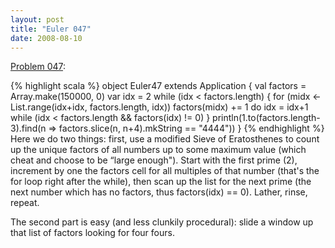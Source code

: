 ```yaml
---
layout: post
title: "Euler 047"
date: 2008-08-10
---
```


[Problem 047]\:

{% highlight scala %}
object Euler47 extends Application {
  val factors = Array.make(150000, 0)
  var idx = 2
  while (idx < factors.length) {
    for (midx <- List.range(idx+idx, factors.length, idx)) factors(midx) += 1
    do idx = idx+1
    while (idx < factors.length && factors(idx) != 0)
  }
  println(1.to(factors.length-3).find(n => factors.slice(n, n+4).mkString == "4444"))
}
{% endhighlight %}
Here we do two things: first, use a modified Sieve of Eratosthenes to count up the unique factors of all numbers up to some maximum value (which cheat and choose to be “large enough"). Start with the first prime (2), increment by one the factors cell for all multiples of that number (that's the for loop right after the while), then scan up the list for the next prime (the next number which has no factors, thus factors(idx) == 0). Lather, rinse, repeat.

The second part is easy (and less clunkily procedural): slide a window up that list of factors looking for four fours.



[Problem 047]: http://projecteuler.net/index.php?section=problems&id=47
